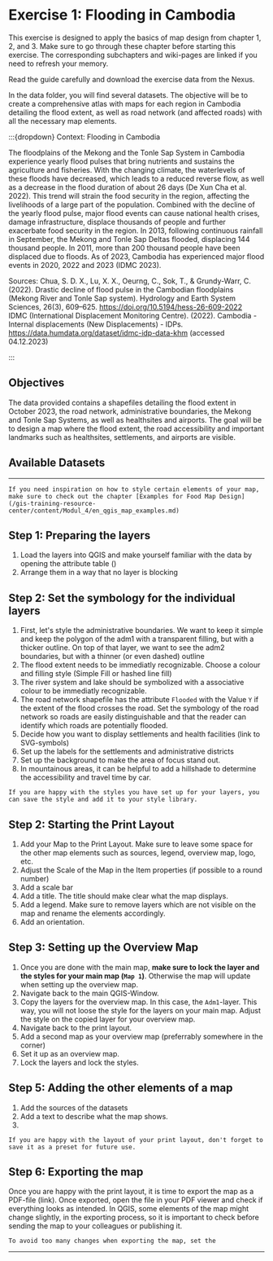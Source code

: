# Exercise 1: Flooding in Cambodia

This exercise is designed to apply the basics of map design from chapter 1, 2, and 3. Make sure to go through these chapter before starting this exercise. The corresponding subchapters and wiki-pages are linked if you need to refresh your memory.

Read the guide carefully and download the exercise data from the Nexus.

In the data folder, you will find several datasets.  The objective will be to create a comprehensive atlas with maps for each region in Cambodia detailing the flood extent, as well as road network (and affected roads) with all the necessary map elements. 

:::{dropdown} Context: Flooding in Cambodia  

The floodplains of the Mekong and the Tonle Sap System in Cambodia experience yearly flood pulses that bring nutrients and sustains the agriculture and fisheries. With the changing climate, the waterlevels of these floods have decreased, which leads to a reduced reverse flow, as well as a decrease in the flood duration of about 26 days (De Xun Cha et al. 2022). This trend will strain the food security in the region, affecting the livelihoods of a large part of the population. Combined with the decline of the yearly flood pulse, major flood events can cause national health crises, damage infrastructure, displace thousands of people and further exacerbate food security in the region.
In 2013, following continuous rainfall in September, the Mekong and Tonle Sap Deltas flooded, displacing 144 thousand people. In 2011, more than 200 thousand people have been displaced due to floods. As of 2023, Cambodia has experienced major flood events in 2020, 2022 and 2023 (IDMC 2023). 

Sources: 
Chua, S. D. X., Lu, X. X., Oeurng, C., Sok, T., & Grundy-Warr, C. (2022). Drastic decline of flood pulse in the Cambodian floodplains (Mekong River and Tonle Sap system). Hydrology and Earth System Sciences, 26(3), 609–625. https://doi.org/10.5194/hess-26-609-2022  
IDMC (International Displacement Monitoring Centre). (2022). Cambodia - Internal displacements (New Displacements) - IDPs. https://data.humdata.org/dataset/idmc-idp-data-khm (accessed 04.12.2023)

:::

## Objectives

The data provided contains a shapefiles detailing the flood extent in October 2023, the road network, administrative boundaries, the Mekong and Tonle Sap Systems, as well as healthsites and airports. The goal will be to design a map where the flood extent, the road accessibility and important landmarks such as healthsites, settlements, and airports are visible.

## Available Datasets


---

```{Tip}
If you need inspiration on how to style certain elements of your map, make sure to check out the chapter [Examples for Food Map Design](/gis-training-resource-center/content/Modul_4/en_qgis_map_examples.md) 
```

## Step 1: Preparing the layers

1. Load the layers into QGIS and make yourself familiar with the data by opening the attribute table () 
2. Arrange them in a way that no layer is blocking 

## Step 2: Set the symbology for the individual layers

1. First, let's style the administrative boundaries. We want to keep it simple and keep the polygon of the adm1 with a transparent filling, but with a thicker outline. On top of that layer, we want to see the adm2 boundaries, but with a thinner (or even dashed) outline
2. The flood extent needs to be immediatly recognizable. Choose a colour and filling style (Simple Fill or hashed line fill)
3. The river system and lake should be symbolized with a associative colour to be immediatly recognizable.
4. The road network shapefile has the attribute `Flooded` with the Value `Y` if the extent of the flood crosses the road. Set the symbology of the road network so roads are easily distinguishable and that the reader can identify which roads are potentially flooded.
5. Decide how you want to display settlements and health facilities (link to SVG-symbols)
6. Set up the labels for the settlements and administrative districts
7. Set up the background to make the area of focus stand out.
8. In mountainous areas, it can be helpful to add a hillshade to determine the accessibility and travel time by car. 

```{Tip} Saving the styles
If you are happy with the styles you have set up for your layers, you can save the style and add it to your style library.
```

## Step 2: Starting the Print Layout

1. Add your Map to the Print Layout. Make sure to leave some space for the other map elements such as sources, legend, overview map, logo, etc.
2. Adjust the Scale of the Map in the Item properties (if possible to a round number)
3. Add a scale bar
5. Add a title. The title should make clear what the map displays.
4. Add a legend. Make sure to remove layers which are not visible on the map and rename the elements accordingly.
5. Add an orientation.

## Step 3: Setting up the Overview Map

1. Once you are done with the main map, __make sure to lock the layer and the styles for your main map (`Map 1`)__. Otherwise the map will update when setting up the overview map.
3. Navigate back to the main QGIS-Window.
4. Copy the layers for the overview map. In this case, the `Adm1`-layer. This way, you will not loose the style for the layers on your main map. Adjust the style on the copied layer for your overview map.
5. Navigate back to the print layout.
6. Add a second map as your overview map (preferrably somewhere in the corner)
7. Set it up as an overview map.
8. Lock the layers and lock the styles.

## Step 5: Adding the other elements of a map


1. Add the sources of the datasets
2. Add a text to describe what the map shows.
3. 

```{Tip}
If you are happy with the layout of your print layout, don't forget to save it as a preset for future use.
```

## Step 6: Exporting the map

Once you are happy with the print layout, it is time to export the map as a PDF-file (link). Once exported, open the file in your PDF viewer and check if everything looks as intended. In QGIS, some elements of the map might change slightly, in the exporting process, so it is important to check before sending the map to your colleagues or publishing it. 

```{Tip}
To avoid too many changes when exporting the map, set the 
```


---




